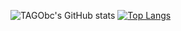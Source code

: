 ![TAGObc's GitHub stats](https://github-readme-stats.vercel.app/api?username=TAGOb6c&count_private=true&show_icons=true&theme=dark)
[![Top Langs](https://github-readme-stats.vercel.app/api/top-langs/?username=TAGOb6c&layout=compact&theme=dark)](https://github.com/TAGOb6c/github-readme-stats)
